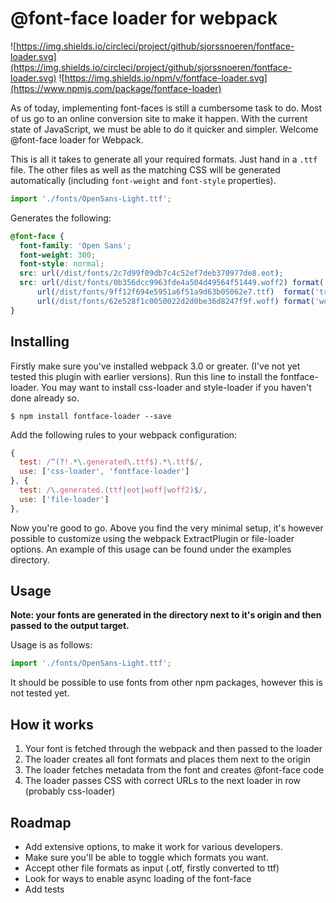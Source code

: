 @font-face loader for webpack
=========

![https://img.shields.io/circleci/project/github/sjorssnoeren/fontface-loader.svg](https://img.shields.io/circleci/project/github/sjorssnoeren/fontface-loader.svg)
![https://img.shields.io/npm/v/fontface-loader.svg](https://www.npmjs.com/package/fontface-loader)


As of today, implementing font-faces is still a cumbersome task to do. Most of us go to an online conversion site to make it happen. With the current state of JavaScript, we must be able to do it quicker and simpler. Welcome @font-face loader for Webpack.

This is all it takes to generate all your required formats. Just hand in a `.ttf` file. The other files as well as the matching CSS will be generated automatically (including `font-weight` and `font-style` properties).

```javascript
import './fonts/OpenSans-Light.ttf';
```

Generates the following:

```css
@font-face {
  font-family: 'Open Sans';
  font-weight: 300;
  font-style: normal;
  src: url(/dist/fonts/2c7d99f09db7c4c52ef7deb370977de8.eot);
  src: url(/dist/fonts/0b356dcc9963fde4a504d49564f51449.woff2) format('woff2'),
      url(/dist/fonts/9ff12f694e5951a6f51a9d63b05062e7.ttf)  format('truetype'),
      url(/dist/fonts/62e528f1c0050022d2d0be36d8247f9f.woff) format('woff');
}
```

## Installing

Firstly make sure you've installed webpack 3.0 or greater. (I've not yet tested this plugin with earlier versions). Run this line to install the fontface-loader. You may want to install css-loader and style-loader if you haven't done already so.

```
$ npm install fontface-loader --save
```

Add the following rules to your webpack configuration:

```javascript
{
  test: /^(?!.*\.generated\.ttf$).*\.ttf$/,
  use: ['css-loader', 'fontface-loader']
}, {
  test: /\.generated.(ttf|eot|woff|woff2)$/,
  use: ['file-loader']
},
```

Now you're good to go. Above you find the very minimal setup, it's however possible to customize using the webpack ExtractPlugin or file-loader options. An example of this usage can be found under the examples directory.

## Usage

**Note: your fonts are generated in the directory next to it's origin and then passed to the output target.**

Usage is as follows:

```javascript
import './fonts/OpenSans-Light.ttf';
```

It should be possible to use fonts from other npm packages, however this is not tested yet.

## How it works

1. Your font is fetched through the webpack and then passed to the loader
2. The loader creates all font formats and places them next to the origin
3. The loader fetches metadata from the font and creates @font-face code
4. The loader passes CSS with correct URLs to the next loader in row (probably css-loader)

## Roadmap

* Add extensive options, to make it work for various developers.
* Make sure you'll be able to toggle which formats you want.
* Accept other file formats as input (.otf, firstly converted to ttf)
* Look for ways to enable async loading of the font-face
* Add tests
